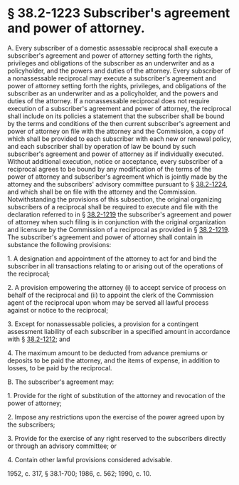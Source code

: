 # § 38.2-1223 Subscriber's agreement and power of attorney.

<p>A. Every subscriber of a domestic assessable reciprocal shall execute a subscriber's agreement and power of attorney setting forth the rights, privileges and obligations of the subscriber as an underwriter and as a policyholder, and the powers and duties of the attorney. Every subscriber of a nonassessable reciprocal may execute a subscriber's agreement and power of attorney setting forth the rights, privileges, and obligations of the subscriber as an underwriter and as a policyholder, and the powers and duties of the attorney. If a nonassessable reciprocal does not require execution of a subscriber's agreement and power of attorney, the reciprocal shall include on its policies a statement that the subscriber shall be bound by the terms and conditions of the then current subscriber's agreement and power of attorney on file with the attorney and the Commission, a copy of which shall be provided to each subscriber with each new or renewal policy, and each subscriber shall by operation of law be bound by such subscriber's agreement and power of attorney as if individually executed. Without additional execution, notice or acceptance, every subscriber of a reciprocal agrees to be bound by any modification of the terms of the power of attorney and subscriber's agreement which is jointly made by the attorney and the subscribers' advisory committee pursuant to § <a href='http://law.lis.virginia.gov/vacode/38.2-1224/'>38.2-1224</a>, and which shall be on file with the attorney and the Commission. Notwithstanding the provisions of this subsection, the original organizing subscribers of a reciprocal shall be required to execute and file with the declaration referred to in § <a href='http://law.lis.virginia.gov/vacode/38.2-1219/'>38.2-1219</a> the subscriber's agreement and power of attorney when such filing is in conjunction with the original organization and licensure by the Commission of a reciprocal as provided in § <a href='http://law.lis.virginia.gov/vacode/38.2-1219/'>38.2-1219</a>. The subscriber's agreement and power of attorney shall contain in substance the following provisions:</p><p>1. A designation and appointment of the attorney to act for and bind the subscriber in all transactions relating to or arising out of the operations of the reciprocal;</p><p>2. A provision empowering the attorney (i) to accept service of process on behalf of the reciprocal and (ii) to appoint the clerk of the Commission agent of the reciprocal upon whom may be served all lawful process against or notice to the reciprocal;</p><p>3. Except for nonassessable policies, a provision for a contingent assessment liability of each subscriber in a specified amount in accordance with § <a href='http://law.lis.virginia.gov/vacode/38.2-1212/'>38.2-1212</a>; and</p><p>4. The maximum amount to be deducted from advance premiums or deposits to be paid the attorney, and the items of expense, in addition to losses, to be paid by the reciprocal.</p><p>B. The subscriber's agreement may:</p><p>1. Provide for the right of substitution of the attorney and revocation of the power of attorney;</p><p>2. Impose any restrictions upon the exercise of the power agreed upon by the subscribers;</p><p>3. Provide for the exercise of any right reserved to the subscribers directly or through an advisory committee; or</p><p>4. Contain other lawful provisions considered advisable.</p><p>1952, c. 317, § 38.1-700; 1986, c. 562; 1990, c. 10.</p>
